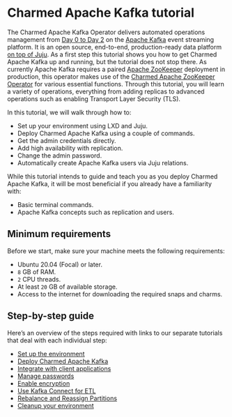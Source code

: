 # Charmed Apache Kafka tutorial

The Charmed Apache Kafka Operator delivers automated operations management from [Day 0 to Day 2](https://codilime.com/blog/day-0-day-1-day-2-the-software-lifecycle-in-the-cloud-age/) on the [Apache Kafka](https://kafka.apache.org/) event streaming platform. 
It is an open source, end-to-end, production-ready data platform [on top of Juju](https://juju.is/). As a first step this tutorial shows you how to get Charmed Apache Kafka up and running, but the tutorial does not stop there. 
As currently Apache Kafka requires a paired [Apache ZooKeeper](https://zookeeper.apache.org/) deployment in production, this operator makes use of the [Charmed Apache ZooKeeper Operator](https://github.com/canonical/zookeeper-operator) for various essential functions.
Through this tutorial, you will learn a variety of operations, everything from adding replicas to advanced operations such as enabling Transport Layer Security (TLS). 

In this tutorial, we will walk through how to:

- Set up your environment using LXD and Juju.
- Deploy Charmed Apache Kafka using a couple of commands.
- Get the admin credentials directly.
- Add high availability with replication.
- Change the admin password.
- Automatically create Apache Kafka users via Juju relations. 

While this tutorial intends to guide and teach you as you deploy Charmed Apache Kafka, it will be most beneficial if you already have a familiarity with: 
- Basic terminal commands.
- Apache Kafka concepts such as replication and users.

## Minimum requirements

Before we start, make sure your machine meets the following requirements:

* Ubuntu 20.04 (Focal) or later.
* `8` GB of RAM.
* `2` CPU threads.
* At least `20` GB of available storage.
* Access to the internet for downloading the required snaps and charms.

## Step-by-step guide

Here’s an overview of the steps required with links to our separate tutorials that deal with each individual step:
* [Set up the environment](/t/charmed-kafka-tutorial-setup-environment/10575)
* [Deploy Charmed Apache Kafka](/t/charmed-kafka-tutorial-deploy-kafka/10567)
* [Integrate with client applications](/t/charmed-kafka-tutorial-relate-kafka/10573)
* [Manage passwords](/t/charmed-kafka-tutorial-manage-passwords/10569)
* [Enable encryption](/t/charmed-kafka-documentation-tutorial-enable-security/12043)
* [Use Kafka Connect for ETL]( /t/charmed-apache-kafka-documentation-tutorial-using-kafka-connect-for-etl/17862)
* [Rebalance and Reassign Partitions](/t/charmed-apache-kafka-documentation-tutorial-rebalance-and-reassign-partitions/17018)
* [Cleanup your environment](/t/charmed-kafka-tutorial-cleanup-environment/10565)